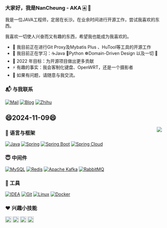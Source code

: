 ### 大家好，我是NanCheung - AKA 🀁 👋</h2>

我是一位JAVA工程师，定居在长沙。在业余时间进行开源工作，尝试我喜欢的东西。

我喜欢一切使人兴奋而又有趣的东西，希望我也能成为我喜欢的。

- 🔭 我目前正在进行Git Proxy及Mybatis Plus 、HuTool等工具的开源工作
- 🌱 我目前正在学习：☕Java   🐍Python   ☸️Domain-Driven Design 以及一切 🤣
- 🥅 2022 年目标：为开源项目做出更多贡献
- ⚡ 有趣的事实：我会客制化键盘、OpenWRT，还是一个摄影者
- 💬 如果有问题，请随意与我交流。

### 📬 与我联系
[![Mail](https://img.shields.io/badge/-Mail-black?style=flat&logo=Gmail&labelColor=fff&logoColor=EA4335)](mailto:i@nancheung.com)
[![Blog](https://img.shields.io/badge/-NanCheung`s%20blog-black?style=flat&logo=Blogger&labelColor=fff&logoColor=FF5722)](https://blog.nancheung.com)
[![Zhihu](https://img.shields.io/badge/-知乎-black?style=flat&logo=Zhihu&labelColor=fff&logoColor=0084FF)](https://www.zhihu.com/people/nancheung97)

## 😄2024-11-09😄

<img align="right" src="https://github-readme-stats.vercel.app/api?username=nancheung&show_icons=true&bg_color=30,e96443,904e95&title_color=fff&text_color=fff&icon_color=fff&hide_border=true&locale=cn">

### 📢 语言与框架
[![Java](https://img.shields.io/badge/-Java-black?style=flat&logo=Java&logoColor=007396&labelColor=fff)](#)
[![Spring](https://img.shields.io/badge/-Spring-black?style=flat&logo=spring&logoColor=6DB33F&labelColor=fff)](#)
[![Spring Boot](https://img.shields.io/badge/-Spring%20Boot-black?style=flat&logo=Spring-Boot&logoColor=6DB33F&labelColor=fff)](#)
[![Spring Cloud](https://img.shields.io/badge/-Spring%20Cloud-black?style=flat&logo=Google%20Cloud&logoColor=6DB33F&labelColor=fff)](#)

### 😇 中间件
[![MySQL](https://img.shields.io/badge/-MySQL-black?style=flat&logo=MySQL&labelColor=fff)](#)
[![Redis](https://img.shields.io/badge/-Redis-black?style=flat&logo=Redis&labelColor=fff)](#)
[![Apache Kafka](https://img.shields.io/badge/-Apache%20Kafka-black?style=flat&logo=Apache%20Kafka&logoColor=231F20&labelColor=fff)](#)
[![RabbitMQ](https://img.shields.io/badge/-RabbitMQ-black?style=flat&logo=RabbitMQ&labelColor=fff)](#)

### 🧰 工具
[![IDEA](https://img.shields.io/badge/-IntelliJ%20IDEA-black?style=flat&logo=IntelliJ-IDEA&labelColor=000000)](#)
[![Git](https://img.shields.io/badge/-Git-black?style=flat&logo=Git&labelColor=fff)](#)
[![Linux](https://img.shields.io/badge/-Linux-black?style=flat&logo=Linux&labelColor=fff)](#)
[![Docker](https://img.shields.io/badge/-Docker-black?style=flat&logo=Docker&labelColor=fff)](#)

### ❤️ 兴趣小技能
<code><img height="20" src="https://cdn.jsdelivr.net/npm/simple-icons@v5/icons/adobephotoshop.svg"></code>
<code><img height="20" src="https://cdn.jsdelivr.net/npm/simple-icons@v5/icons/adobeaftereffects.svg"></code>
<code><img height="20" src="https://cdn.jsdelivr.net/npm/simple-icons@v5/icons/windowsterminal.svg"></code>
<code><img height="20" src="https://cdn.jsdelivr.net/npm/simple-icons@v5/icons/openwrt.svg"></code>
